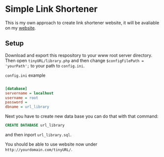 # Simple Link Shortener

This is my own approach to create link shortener website, it will be avaliable on my [website](https://sebaprojects.online/tinyURL).

## Setup

Download and export this respository to your www root server directory. Then open `tinyURL/library.php` and then change `$configFilePath = 'yourPath';` to your path to `config.ini`.

`config.ini` example

``` ini

[database]
servername = localhost
username = root
password = 
dbname = url_library

```

Next you have to create new data base you can do that with that command:

```sql
CREATE DATABASE url_library
```

and then inport `url_library.sql`.

You should be able to use website now under `http://yourdomain.com/tinyURL/`.
